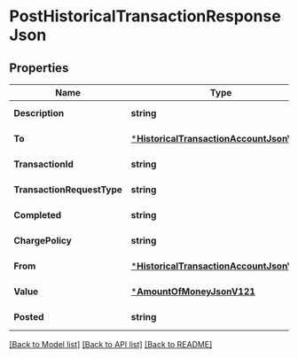 # PostHistoricalTransactionResponseJson

## Properties
Name | Type | Description | Notes
------------ | ------------- | ------------- | -------------
**Description** | **string** |  | [default to null]
**To** | [***HistoricalTransactionAccountJsonV310**](HistoricalTransactionAccountJsonV310.md) |  | [default to null]
**TransactionId** | **string** |  | [default to null]
**TransactionRequestType** | **string** |  | [default to null]
**Completed** | **string** |  | [default to null]
**ChargePolicy** | **string** |  | [default to null]
**From** | [***HistoricalTransactionAccountJsonV310**](HistoricalTransactionAccountJsonV310.md) |  | [default to null]
**Value** | [***AmountOfMoneyJsonV121**](AmountOfMoneyJsonV121.md) |  | [default to null]
**Posted** | **string** |  | [default to null]

[[Back to Model list]](../README.md#documentation-for-models) [[Back to API list]](../README.md#documentation-for-api-endpoints) [[Back to README]](../README.md)



